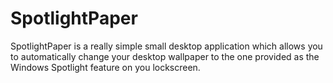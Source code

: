 # SpotlightPaper
SpotlightPaper is a really simple small desktop application which allows you to automatically change your desktop wallpaper to the one provided as the Windows Spotlight feature on you lockscreen.
